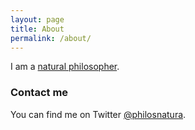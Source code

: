 ```yaml
---
layout: page
title: About
permalink: /about/
---
```


I am a [natural philosopher](https://en.wikipedia.org/wiki/Natural_philosophy).

### Contact me

You can find me on Twitter [@philosnatura](https://twitter.com/philosnatura).
